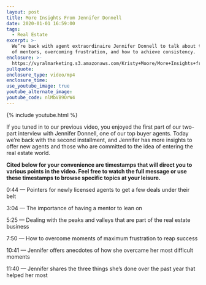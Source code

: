 ```yaml
---
layout: post
title: More Insights From Jennifer Donnell
date: 2020-01-01 16:59:00
tags:
  - Real Estate
excerpt: >-
  We’re back with agent extraordinaire Jennifer Donnell to talk about the value
  of mentors, overcoming frustration, and how to achieve consistency.
enclosure: >-
  https://vyralmarketing.s3.amazonaws.com/Kristy+Moore/More+Insights+from+Jennifer+Donnell.mp4
pullquote:
enclosure_type: video/mp4
enclosure_time:
use_youtube_image: true
youtube_alternate_image:
youtube_code: nlMbVB9OrW4
---
```


{% include youtube.html %}

If you tuned in to our previous video, you enjoyed the first part of our two-part interview with Jennifer Donnell, one of our top buyer agents. Today we’re back with the second installment, and Jennifer has more insights to offer new agents and those who are committed to the idea of entering the real estate world.&nbsp;

**Cited below for your convenience are timestamps that will direct you to various points in the video. Feel free to watch the full message or use these timestamps to browse specific topics at your leisure.**

0:44 — Pointers for newly licensed agents to get a few deals under their belt

3:04 — The importance of having a mentor to lean on&nbsp;

5:25 — Dealing with the peaks and valleys that are part of the real estate business&nbsp;

7:50 — How to overcome moments of maximum frustration to reap success&nbsp;

10:41 — Jennifer offers anecdotes of how she overcame her most difficult moments&nbsp;

11:40 — Jennifer shares the three things she’s done over the past year that helped her most
